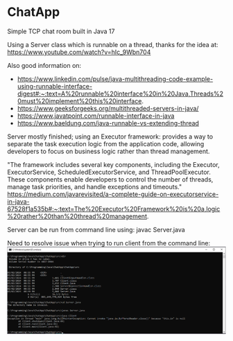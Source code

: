# ChatApp
 Simple TCP chat room built in Java 17

Using a Server class which is runnable on a thread, thanks for the idea at: https://www.youtube.com/watch?v=hIc_9Wbn704

Also good information on:
- https://www.linkedin.com/pulse/java-multithreading-code-example-using-runnable-interface-digest#:~:text=A%20runnable%20interface%20in%20Java,Threads%20must%20implement%20this%20interface.
- https://www.geeksforgeeks.org/multithreaded-servers-in-java/
- https://www.javatpoint.com/runnable-interface-in-java
- https://www.baeldung.com/java-runnable-vs-extending-thread

Server mostly finished; using an Executor framework: provides a way to separate the task execution logic from the application code, allowing developers to focus on business logic rather than thread management.

"The framework includes several key components, including the Executor, ExecutorService, ScheduledExecutorService, and ThreadPoolExecutor. These components enable developers to control the number of threads, manage task priorities, and handle exceptions and timeouts."
https://medium.com/javarevisited/a-complete-guide-on-executorservice-in-java-67528f1a535b#:~:text=The%20Executor%20Framework%20is%20a,logic%20rather%20than%20thread%20management.

Server can be run from command line using: javac Server.java

Need to resolve issue when trying to run client from the command line:
![img.png](img.png)